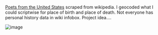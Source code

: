 [Poets from the United States](https://en.wikipedia.org/wiki/List_of_poets_from_the_United_States) scraped from wikipedia. I geocoded what I could scriptwise for place of birth and place of death. Not everyone has personal history data in wiki infobox. Project idea....

![image](https://github.com/briggsreschke/gis-data/assets/16325768/a52a3663-a9a1-4b97-9c3d-f717e9970aa4)



